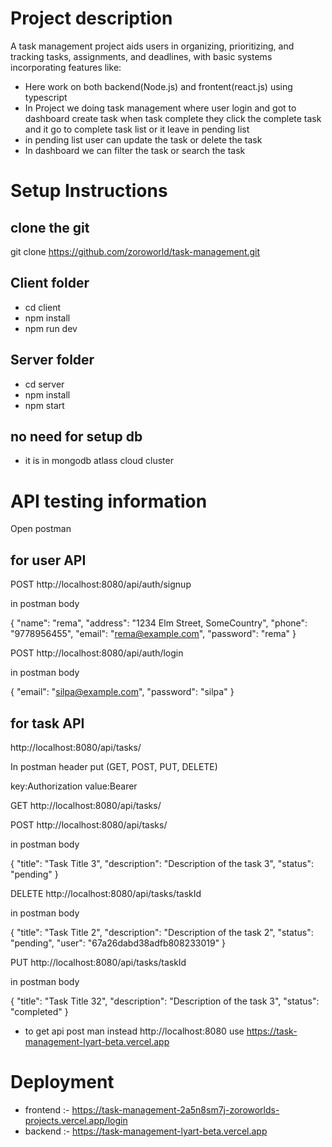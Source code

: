 # Project description
 A task management project aids users in organizing, prioritizing, and tracking tasks, assignments, and deadlines, with basic systems incorporating features like:

- Here work on both backend(Node.js) and frontent(react.js) using typescript  
- In Project we doing task management where user login and got to dashboard create task when task complete they click the complete task and it go to complete task list or it leave in pending list
- in pending list user can update the task or delete the task
- In dashboard we can filter the task or search the task

# Setup Instructions

## clone the git
  git clone https://github.com/zoroworld/task-management.git

## Client folder
  - cd client
  - npm install 
  - npm run dev

## Server folder
  - cd server
  - npm install
  - npm start

## no need for setup db
  - it is in mongodb atlass cloud cluster




# API testing information

Open postman

## for user API

POST http://localhost:8080/api/auth/signup

in postman body 

{
  "name": "rema",
  "address": "1234 Elm Street, SomeCountry",
  "phone": "9778956455",
  "email": "rema@example.com",
  "password": "rema"
}

POST http://localhost:8080/api/auth/login

in postman body 

{
  "email": "silpa@example.com",
  "password": "silpa"
}
## for task API

http://localhost:8080/api/tasks/

In postman header put (GET, POST, PUT, DELETE)

key:Authorization
value:Bearer <Token Key>

GET http://localhost:8080/api/tasks/

POST http://localhost:8080/api/tasks/

in postman body 

{
  "title": "Task Title 3",
  "description": "Description of the task 3",
  "status": "pending"
}

DELETE http://localhost:8080/api/tasks/taskId

in postman body 

{
  "title": "Task Title 2",
  "description": "Description of the task 2",
  "status": "pending",
  "user": "67a26dabd38adfb808233019"
}

PUT http://localhost:8080/api/tasks/taskId

in postman body 

{
  "title": "Task Title 32",
  "description": "Description of the task 3",
  "status": "completed"
}

- to get api post man instead http://localhost:8080 use  https://task-management-lyart-beta.vercel.app 


# Deployment
- frontend :-   https://task-management-2a5n8sm7j-zoroworlds-projects.vercel.app/login
- backend :- https://task-management-lyart-beta.vercel.app




